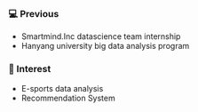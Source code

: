 ### :computer: Previous
- Smartmind.Inc datascience team internship
- Hanyang university big data analysis program

### :mag_right: Interest
- E-sports data analysis
- Recommendation System


<!--
**ksumini/ksumini** is a ✨ _special_ ✨ repository because its `README.md` (this file) appears on your GitHub profile.

Here are some ideas to get you started:

- 🔭 I’m currently working on ...
- 🌱 I’m currently learning ...
- 👯 I’m looking to collaborate on ...
- 🤔 I’m looking for help with ...
- 💬 Ask me about ...
- 📫 How to reach me: ...
- 😄 Pronouns: ...
- ⚡ Fun fact: ...
-->
